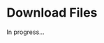 <meta url="https://github.com/johnlindquist/kit/discussions/800">
<meta id="D_kwDOEu7MBc4AP9TW">
<meta title="Download Files">
<meta section="files">
<meta i="2">    
<meta path="docs/download-files">    

# Download Files  

In progress...